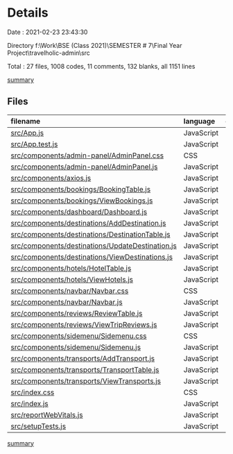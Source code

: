 # Details

Date : 2021-02-23 23:43:30

Directory f:\Work\BSE (Class 2021)\SEMESTER # 7\Final Year Project\travelholic-admin\src

Total : 27 files,  1008 codes, 11 comments, 132 blanks, all 1151 lines

[summary](results.md)

## Files
| filename | language | code | comment | blank | total |
| :--- | :--- | ---: | ---: | ---: | ---: |
| [src/App.js](/src/App.js) | JavaScript | 11 | 0 | 3 | 14 |
| [src/App.test.js](/src/App.test.js) | JavaScript | 7 | 0 | 2 | 9 |
| [src/components/admin-panel/AdminPanel.css](/src/components/admin-panel/AdminPanel.css) | CSS | 4 | 0 | 0 | 4 |
| [src/components/admin-panel/AdminPanel.js](/src/components/admin-panel/AdminPanel.js) | JavaScript | 44 | 1 | 3 | 48 |
| [src/components/axios.js](/src/components/axios.js) | JavaScript | 5 | 0 | 0 | 5 |
| [src/components/bookings/BookingTable.js](/src/components/bookings/BookingTable.js) | JavaScript | 32 | 0 | 4 | 36 |
| [src/components/bookings/ViewBookings.js](/src/components/bookings/ViewBookings.js) | JavaScript | 46 | 0 | 9 | 55 |
| [src/components/dashboard/Dashboard.js](/src/components/dashboard/Dashboard.js) | JavaScript | 12 | 0 | 2 | 14 |
| [src/components/destinations/AddDestination.js](/src/components/destinations/AddDestination.js) | JavaScript | 70 | 2 | 10 | 82 |
| [src/components/destinations/DestinationTable.js](/src/components/destinations/DestinationTable.js) | JavaScript | 36 | 0 | 4 | 40 |
| [src/components/destinations/UpdateDestination.js](/src/components/destinations/UpdateDestination.js) | JavaScript | 0 | 0 | 1 | 1 |
| [src/components/destinations/ViewDestinations.js](/src/components/destinations/ViewDestinations.js) | JavaScript | 50 | 0 | 9 | 59 |
| [src/components/hotels/HotelTable.js](/src/components/hotels/HotelTable.js) | JavaScript | 31 | 0 | 4 | 35 |
| [src/components/hotels/ViewHotels.js](/src/components/hotels/ViewHotels.js) | JavaScript | 45 | 0 | 9 | 54 |
| [src/components/navbar/Navbar.css](/src/components/navbar/Navbar.css) | CSS | 10 | 0 | 1 | 11 |
| [src/components/navbar/Navbar.js](/src/components/navbar/Navbar.js) | JavaScript | 19 | 0 | 4 | 23 |
| [src/components/reviews/ReviewTable.js](/src/components/reviews/ReviewTable.js) | JavaScript | 30 | 0 | 4 | 34 |
| [src/components/reviews/ViewTripReviews.js](/src/components/reviews/ViewTripReviews.js) | JavaScript | 44 | 0 | 9 | 53 |
| [src/components/sidemenu/Sidemenu.css](/src/components/sidemenu/Sidemenu.css) | CSS | 286 | 2 | 8 | 296 |
| [src/components/sidemenu/Sidemenu.js](/src/components/sidemenu/Sidemenu.js) | JavaScript | 79 | 0 | 14 | 93 |
| [src/components/transports/AddTransport.js](/src/components/transports/AddTransport.js) | JavaScript | 46 | 2 | 10 | 58 |
| [src/components/transports/TransportTable.js](/src/components/transports/TransportTable.js) | JavaScript | 31 | 0 | 5 | 36 |
| [src/components/transports/ViewTransports.js](/src/components/transports/ViewTransports.js) | JavaScript | 45 | 0 | 9 | 54 |
| [src/index.css](/src/index.css) | CSS | 0 | 0 | 1 | 1 |
| [src/index.js](/src/index.js) | JavaScript | 12 | 0 | 4 | 16 |
| [src/reportWebVitals.js](/src/reportWebVitals.js) | JavaScript | 12 | 0 | 2 | 14 |
| [src/setupTests.js](/src/setupTests.js) | JavaScript | 1 | 4 | 1 | 6 |

[summary](results.md)